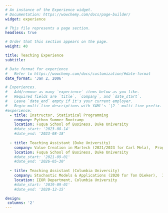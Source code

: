 ```yaml
---
# An instance of the Experience widget.
# Documentation: https://wowchemy.com/docs/page-builder/
widget: experience

# This file represents a page section.
headless: true

# Order that this section appears on the page.
weight: 40

title: Teaching Experience
subtitle:

# Date format for experience
#   Refer to https://wowchemy.com/docs/customization/#date-format
date_format: 'Jan 2, 2006'

# Experiences.
#   Add/remove as many `experience` items below as you like.
#   Required fields are `title`, `company`, and `date_start`.
#   Leave `date_end` empty if it's your current employer.
#   Begin multi-line descriptions with YAML's `|2-` multi-line prefix.
#experience:
  - title: Instructor, Statistical Programming
    company: Python Summer Bootcamp
    location: Fuqua School of Business, Duke University
    #date_start: '2023-08-14'
    #date_end: '2023-08-18'
        
  - title: Teaching Assistant (Duke University)
    company: Value Creation in Martech (2021/2023 for Carl Mela),  Programming Analytics (2023 for Allison Chaney),  Strategic Brand Management (2022/2023 for Tong Guo),  Marketing Core (2022 for Srinivas Tunuguntla)
    location: Fuqua School of Business, Duke University
    #date_start: '2021-09-01'
    #date_end: '2026-05-30'
    
  - title: Teaching Assistant (Columbia University)
    company: Stochastic Models & Applications (2020 for Ton Dieker),  Introduction to Financial Engineering (2019/2020 for David Yao)
    location: IEOR Department, Columbia University
    #date_start: '2019-09-01'
    #date_end: '2020-12-15'    

design:
 columns: '2'
---
```

